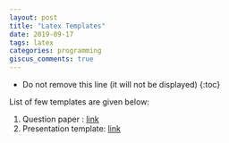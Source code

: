 ```yaml
---
layout: post
title: "Latex Templates"
date: 2019-09-17
tags: latex
categories: programming
giscus_comments: true
---
```


- Do not remove this line (it will not be displayed)
  {:toc}

List of few templates are given below:

1. Question paper : [link](https://github.com/ram1123/PPT_script/tree/master/templates)
2. Presentation template: [link](https://github.com/ram1123/PPT_script)

